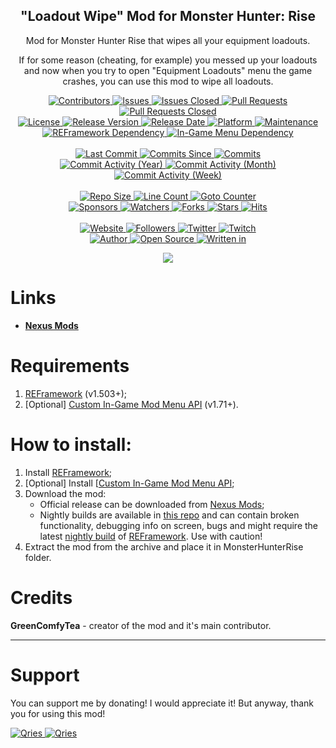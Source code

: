 <p align="center">
	<h2 align="center"><b>"Loadout Wipe" Mod for Monster Hunter: Rise</b></h2>
	<p align="center">Mod for Monster Hunter Rise that wipes all your equipment loadouts.</p>
   <p align="center">If for some reason (cheating, for example) you messed up your loadouts and now when you try to open "Equipment Loadouts" menu the game crashes, you can use this mod to wipe all loadouts.</p>
</p>

<p align="center">
	<a href="https://github.com/greencomfytea/mhr-loadout-wipe/graphs/contributors">
		<img alt="Contributors" src="https://custom-icon-badges.demolab.com/github/contributors/greencomfytea/mhr-loadout-wipe?logo=person-add" />
	</a>
	<a href="https://github.com/greencomfytea/mhr-loadout-wipe/issues">
		<img alt="Issues" src="https://custom-icon-badges.demolab.com/github/issues/greencomfytea/mhr-loadout-wipe?logo=issue-opened" />
	</a>
	<a href="https://github.com/greencomfytea/mhr-loadout-wipe/issues">
		<img alt="Issues Closed" src="https://custom-icon-badges.demolab.com/github/issues-closed/greencomfytea/mhr-loadout-wipe?logo=issue-closed" />
	</a>
	<a href="https://github.com/greencomfytea/mhr-loadout-wipe/pulls">
		<img alt="Pull Requests" src="https://custom-icon-badges.demolab.com/github/issues-pr/greencomfytea/mhr-loadout-wipe?logo=git-pull-request" />
	</a>
	<a href="https://github.com/greencomfytea/mhr-loadout-wipe/pulls">
		<img alt="Pull Requests Closed" src="https://custom-icon-badges.demolab.com/github/issues-pr-closed/greencomfytea/mhr-loadout-wipe?logo=git-pull-request-closed" />
	</a>
	<br>
	<a href="https://github.com/greencomfytea/mhr-loadout-wipe/blob/main/LICENSE">
		<img alt="License" src="https://custom-icon-badges.demolab.com/github/license/greencomfytea/mhr-loadout-wipe?logo=law" />
	</a>
	<a href="https://github.com/greencomfytea/mhr-loadout-wipe/releases">
		<img alt="Release Version" src="https://custom-icon-badges.demolab.com/github/v/release/greencomfytea/mhr-loadout-wipe?logo=tag" />
	</a>
	<a href="https://github.com/greencomfytea/mhr-loadout-wipe/releases">
		<img alt="Release Date" src="https://custom-icon-badges.demolab.com/github/release-date/greencomfytea/mhr-loadout-wipe?logo=clock" />
	</a>
	<a href="">
		<img alt="Platform" src="https://custom-icon-badges.demolab.com/badge/platform-win%20%7C%20linux%20%7C%20steam%20deck-blue?logo=device-desktop" />
	</a>
	<a href="">
		<img alt="Maintenance" src="https://custom-icon-badges.demolab.com/maintenance/yes/2023?logo=tools" />
	</a>
	<br>
	<a href="https://www.nexusmods.com/monsterhunterrise/mods/26">
		<img alt="REFramework Dependency" src="https://custom-icon-badges.demolab.com/badge/dependency-REFramework%20v1.503%2B-brightgreen?logo=package-dependencies" />
	</a>
   	<a href="https://www.nexusmods.com/monsterhunterrise/mods/1292">
		<img alt="In-Game Menu  Dependency" src="https://custom-icon-badges.demolab.com/badge/dependency-Custom%20In--Game%20Mod%20Menu%20API%20v1.71%2B-brightgreen?logo=package-dependencies" />
	</a>
	<br>
	<br>
	<a href="https://github.com/greencomfytea/mhr-loadout-wipe/commits/main">
		<img alt="Last Commit" src="https://custom-icon-badges.demolab.com/github/last-commit/greencomfytea/mhr-loadout-wipe?logo=git-commit" />
	</a>
	<a href="https://github.com/greencomfytea/mhr-loadout-wipe/commits/main">
		<img alt="Commits Since" src="https://custom-icon-badges.demolab.com/github/commits-since/greencomfytea/mhr-loadout-wipe/latest?logo=git-commit" />
	</a>
	<a href="https://github.com/greencomfytea/mhr-loadout-wipe/commits/main">
		<img alt="Commits" src="https://custom-icon-badges.demolab.com/github/commit-activity/t/greencomfytea/mhr-loadout-wipe?logo=git-commit" />
	</a>
	<br>
	<a href="https://github.com/greencomfytea/mhr-loadout-wipe/graphs/commit-activity">
		<img alt="Commit Activity (Year)" src="https://custom-icon-badges.demolab.com/github/commit-activity/y/greencomfytea/mhr-loadout-wipe?logo=pulse" />
	</a>
	<a href="https://github.com/greencomfytea/mhr-loadout-wipe/graphs/commit-activity">
		<img alt="Commit Activity (Month)" src="https://custom-icon-badges.demolab.com/github/commit-activity/m/greencomfytea/mhr-loadout-wipe?logo=pulse" />
	</a>
	<a href="https://github.com/greencomfytea/mhr-loadout-wipe/graphs/commit-activity">
		<img alt="Commit Activity (Week)" src="https://custom-icon-badges.demolab.com/github/commit-activity/w/greencomfytea/mhr-loadout-wipe?logo=pulse" />
	</a>
	<br>
	<br>
	<a href="">
		<img alt="Repo Size" src="https://custom-icon-badges.demolab.com/github/repo-size/greencomfytea/mhr-loadout-wipe?logo=database" />
	</a>
	<a href="">
		<img alt="Line Count" src="https://sloc.xyz/github/greencomfytea/duplicate-emote-check-tool" />
	</a>
	<a href="">
		<img alt="Goto Counter" src="https://custom-icon-badges.demolab.com/github/search/greencomfytea/mhr-loadout-wipe/goto?logo=git-compare" />
	</a>
	<br>
	<a href="https://github.com/sponsors/greencomfytea">
		<img alt="Sponsors" src="https://custom-icon-badges.demolab.com/github/sponsors/greencomfytea?logo=heart" />
	</a>
	<a href="https://github.com/GreenComfyTea/mhr-loadout-wipe/watchers">
		<img alt="Watchers" src="https://custom-icon-badges.demolab.com/github/watchers/greencomfytea/mhr-loadout-wipe?logo=eye" />
	</a>
	<a href="https://github.com/greencomfytea/mhr-loadout-wipe/forks">
		<img alt="Forks" src="https://custom-icon-badges.demolab.com/github/forks/greencomfytea/mhr-loadout-wipe?logo=repo-forked" />
	</a>
	<a href="https://github.com/greencomfytea/mhr-loadout-wipe/stargazers">
		<img alt="Stars" src="https://custom-icon-badges.demolab.com/github/stars/greencomfytea/mhr-loadout-wipe?logo=star" />
	</a>
	<a href="https://github.com/greencomfytea/mhr-loadout-wipe/graphs/traffic">
		<img alt="Hits" src="https://custom-icon-badges.demolab.com/endpoint?url=https://hits.dwyl.com/greencomfytea/mhr-loadout-wipe.json?color=blue&logo=eye" />
	</a>
	<br>
	<br>
	<a href="https://www.nexusmods.com/monsterhunterrise/mods/812">
		<img alt="Website" src="https://custom-icon-badges.demolab.com/website?down_color=red&down_message=down&up_color=brightgreen&up_message=up&logo=link&url=https://www.nexusmods.com/monsterhunterrise/mods/812" />
	</a>
	<a href="https://github.com/greencomfytea?tab=followers">
		<img alt="Followers" src="https://custom-icon-badges.demolab.com/github/followers/greencomfytea?logo=people" />
	</a>
	<a href="https://twitter.com/greencomfytea">
		<img alt="Twitter" src="https://img.shields.io/twitter/follow/greencomfytea?logo=twitter" />
	</a>
	<a href="https://www.twitch.tv/greencomfytea">
		<img alt="Twitch" src="https://img.shields.io/twitch/status/greencomfytea?logo=twitch" />
	</a>
	<br>
	<a href="https://github.com/greencomfytea">
		<img alt="Author" src="https://custom-icon-badges.demolab.com/badge/author-GreenComfyTea-green?logo=person" />
	</a>
	<a href="https://github.com/topics/open-source">
		<img alt="Open Source" src="https://img.shields.io/badge/open%20source-%20yes-brightgreen?logo=openvpn" />
	</a>
	<a href="https://cursey.github.io/reframework-book/index.html#lua-scripting">
		<img alt="Written in" src="https://custom-icon-badges.demolab.com/badge/written in-lua-000080?logo=terminal" />
	</a>
</p>

<p align="center">
	<a>
		<img align="center" src="https://user-images.githubusercontent.com/30152047/184539453-c1ef09e7-8ed0-43b8-91f5-3d6ddb438ea9.png" />
	</a>
</p>

# Links
* **[Nexus Mods](https://www.nexusmods.com/monsterhunterrise/mods/812)**  

# Requirements
1. [REFramework](https://www.nexusmods.com/monsterhunterrise/mods/26) (v1.503+);
2. [Optional] [Custom In-Game Mod Menu API](https://www.nexusmods.com/monsterhunterrise/mods/1292) (v1.71+).

# How to install:
1. Install [REFramework](https://www.nexusmods.com/monsterhunterrise/mods/26);
1. [Optional] Install [[Custom In-Game Mod Menu API](https://www.nexusmods.com/monsterhunterrise/mods/1292);
3. Download the mod:
    * Official release can be downloaded from [Nexus Mods](https://www.nexusmods.com/monsterhunterrise/mods/812);
    * Nightly builds are available in [this repo](https://github.com/GreenComfyTea/MHR-Better-Matchmaking) and can contain broken functionality, debugging info on screen, bugs and might require the latest [nightly build](https://github.com/praydog/REFramework-nightly/releases) of [REFramework](https://www.nexusmods.com/monsterhunterrise/mods/26). Use with caution!
4. Extract the mod from the archive and place it in MonsterHunterRise folder.

# Credits
**GreenComfyTea** - creator of the mod and it's main contributor.
  
***
# Support

You can support me by donating! I would appreciate it! But anyway, thank you for using this mod!

 <a href="https://streamelements.com/greencomfytea/tip">
  <img alt="Qries" src="https://panels.twitch.tv/panel-48897356-image-c6155d48-b689-4240-875c-f3141355cb56">
</a>
<a href="https://ko-fi.com/greencomfytea">
  <img alt="Qries" src="https://panels.twitch.tv/panel-48897356-image-c2fcf835-87e4-408e-81e8-790789c7acbc">
</a>

